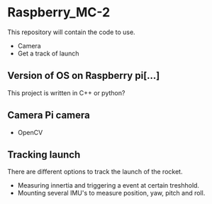 # Raspberry_MC-2


This repository will contain the code to use.
- Camera
- Get a track of launch

## Version of OS on Raspberry pi[...]
This project is written in C++ or python? 

## Camera Pi camera
- OpenCV 

## Tracking launch 
There are different options to track the launch of the rocket.
- Measuring innertia and triggering a event at certain treshhold. 
- Mounting several IMU's to measure position, yaw, pitch and roll.



